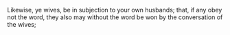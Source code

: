 Likewise, ye wives, be in subjection to your own husbands; that, if any obey not the word, they also may without the word be won by the conversation of the wives;
